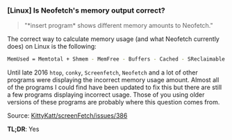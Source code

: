 ### [Linux] Is Neofetch's memory output correct? 

> "\*insert program\* shows different memory amounts to Neofetch."

The correct way to calculate memory usage (and what Neofetch currently does) on Linux is the following:

```sh
MemUsed = Memtotal + Shmem - MemFree - Buffers - Cached - SReclaimable
```
Until late 2016 `htop`, `conky`, `Screenfetch`, `Neofetch` and a lot of other programs were displaying the incorrect memory usage amount. Almost all of the programs I could find have been updated to fix this but there are still a few programs displaying incorrect usage. Those of you using older versions of these programs are probably where this question comes from.

Source: [KittyKatt/screenFetch/issues/386](https://github.com/KittyKatt/screenFetch/issues/386#issuecomment-249312716)

**TL;DR**: Yes